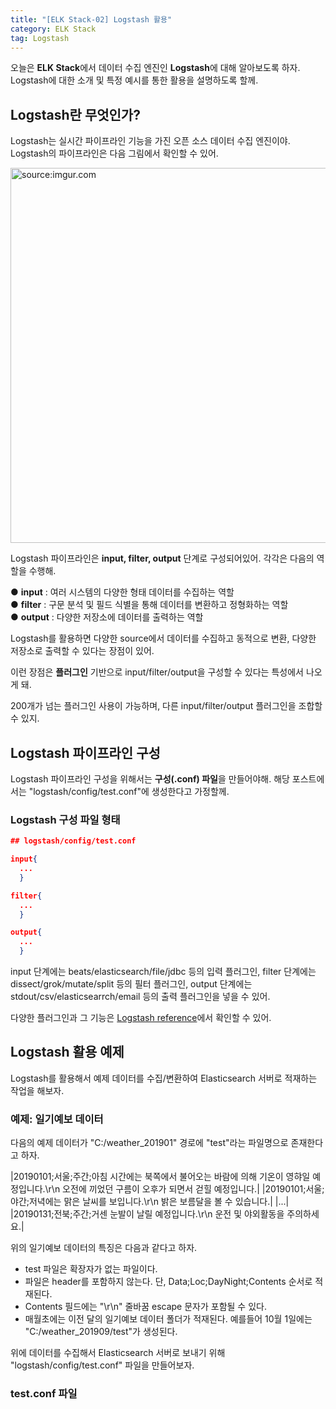 ```yaml
---
title: "[ELK Stack-02] Logstash 활용"
category: ELK Stack
tag: Logstash
---
```


오늘은 **ELK Stack**에서 데이터 수집 엔진인 **Logstash**에 대해 알아보도록 하자. Logstash에 대한 소개 및 특정 예시를 통한 활용을 설명하도록 할께.

## Logstash란 무엇인가?

Logstash는 실시간 파이프라인 기능을 가진 오픈 소스 데이터 수집 엔진이야. Logstash의 파이프라인은 다음 그림에서 확인할 수 있어.

<a href="https://i.imgur.com/rHoB6Th"><img scr="https://i.imgur.com/rHoB6Th.png" width="600px" title="source:imgur.com" /></a>

Logstash 파이프라인은 **input, filter, output** 단계로 구성되어있어. 각각은 다음의 역할을 수행해.

 ● **input** : 여러 시스템의 다양한 형태 데이터를 수집하는 역할<br/>
 ● **filter** : 구문 분석 및 필드 식별을 통해 데이터를 변환하고 정형화하는 역할<br/>
 ● **output** : 다양한 저장소에 데이터를 출력하는 역할

Logstash를 활용하면 다양한 source에서 데이터를 수집하고 동적으로 변환, 다양한 저장소로 출력할 수 있다는 장점이 있어.

이런 장점은 **플러그인** 기반으로 input/filter/output을 구성할 수 있다는 특성에서 나오게 돼.

200개가 넘는 플러그인 사용이 가능하며, 다른 input/filter/output 플러그인을 조합할 수 있지.

## Logstash 파이프라인 구성

Logstash 파이프라인 구성을 위해서는 **구성(.conf) 파일**을 만들어야해. 해당 포스트에서는 "logstash/config/test.conf"에 생성한다고 가정할께.

### Logstash 구성 파일 형태

```json
## logstash/config/test.conf

input{
  ...
  }

filter{
  ...
  }

output{
  ...
  }
```

input 단계에는 beats/elasticsearch/file/jdbc 등의 입력 플러그인, filter 단계에는 dissect/grok/mutate/split 등의 필터 플러그인, output 단계에는 stdout/csv/elasticsearrch/email 등의 출력 플러그인을 넣을 수 있어.

다양한 플러그인과 그 기능은 [Logstash reference](https://www.elastic.co/guide/en/logstash/current/index.html)에서 확인할 수 있어.


## Logstash 활용 예제

Logstash를 활용해서 예제 데이터를 수집/변환하여 Elasticsearch 서버로 적재하는 작업을 해보자. 

### 예제: 일기예보 데이터

다음의 예제 데이터가 "C:/weather_201901" 경로에 "test"라는 파일명으로 존재한다고 하자.

|20190101;서울;주간;아침 시간에는 북쪽에서 불어오는 바람에 의해 기온이 영햐일 예정입니다.\r\n 오전에 끼었던 구름이 오후가 되면서 걷힐 예정입니다.|
|20190101;서울;야간;저녁에는 맑은 날씨를 보입니다.\r\n 밝은 보름달을 볼 수 있습니다.|
|...|
|20190131;전북;주간;거센 눈발이 날릴 예정입니다.\r\n 운전 및 야외활동을 주의하세요.|

위의 일기예보 데이터의 특징은 다음과 같다고 하자.

 - test 파일은 확장자가 없는 파일이다.
 - 파일은 header를 포함하지 않는다. 단, Data;Loc;DayNight;Contents 순서로 적재된다.
 - Contents 필드에는 "\r\n" 줄바꿈 escape 문자가 포함될 수 있다.
 - 매월초에는 이전 달의 일기예보 데이터 폴더가 적재된다. 예를들어 10월 1일에는 "C:/weather_201909/test"가 생성된다.
 
위에 데이터를 수집해서 Elasticsearch 서버로 보내기 위해 "logstash/config/test.conf" 파일을 만들어보자.

### test.conf 파일
